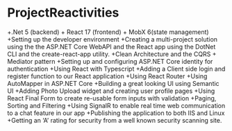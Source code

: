 # ProjectReactivities
+.Net 5 (backend) + React 17 (frontend) + MobX 6(state management)
+Setting up the developer environment
+Creating a multi-project solution using the the ASP.NET Core WebAPI and the React app using the DotNet CLI and the create-react-app utility.
+Clean Architecture and the CQRS + Mediator pattern
+Setting up and configuring ASP.NET Core identity for authentication
+Using React with Typescript
+Adding a Client side login and register function to our React application
+Using React Router
+Using AutoMapper in ASP.NET Core
+Building a great looking UI using Semantic UI
+Adding Photo Upload widget and creating user profile pages
+Using React Final Form to create re-usable form inputs with validation
+Paging, Sorting and Filtering
+Using SignalR to enable real time web communication to a chat feature in our app
+Publishing the application to both IIS and Linux
+Getting an ‘A’ rating for security from a well known security scanning site.
